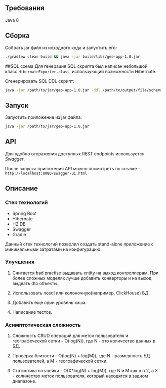 ## Требования
Java 8

## Сборка
Собрать jar файл из исходного кода и запустить его:
```bash
./gradlew clean build && java -jar build/libs/geo-app-1.0.jar
```

##SQL схема
Для генерация SQL скрипта был написан небольшой класс `HibernateExporter.class`, использующий возможности Hibernate.

Сгенерировать SQL DDL скрипт:
```bash
java -jar /path/to/jar/geo-app-1.0.jar -ddl /path/to/output/file/schema.sql
```

## Запуск
Запустить приложение из jar файла:
```bash
java -jar /path/to/jar/geo-app-1.0.jar
```
 
## API
Для удобно оторажения доступных REST endpoints используется _Swagger_.
 
После запуска приложения API можно посмотреть по ссылке - `http://localhost:8080/swagger-ui.html`


## Описание
### Стек технологий
  * Spring Boot
  * Hibernate
  * H2 DB
  * Swagger
  * Gradle
  
Данный стек технологий позволил создать stand-alone приложение с минимальными затратами на конфигурацию.


### Улучшения
1. Считается bad practise выдавать entity на выход контроллерам. 
При более сложных моделях лучше добавить конверторы и на выход выдвать dto объекты.
   
2. Использовать nosql или колоночную(например, ClickHouse) БД.

3. Добавить еще один уровень кэша.

4. Написание тестов.

### Асимптотическая сложность
1. Сложность CRUD операций для меток пользователя и географеческой сетки - O(log(N)), где N - это количсетво данных в БД.

2. Проверка близости - O(log(N) + log(M)), где N - размерность БД пользователей, а M - географической сетки.

3. Статистика по ячейки - O(X*log(N) + log(M)), где N и M как в п.2, а X - количество меток пользователя, который находятся в задном диапазоне.










